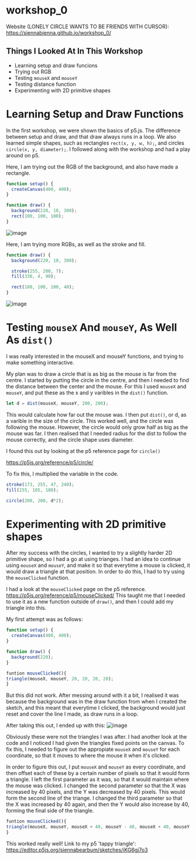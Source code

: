 # workshop_0
Website (LONELY CIRCLE WANTS TO BE FRIENDS WITH CURSOR): https://siennabienna.github.io/workshop_0/ 

## Things I Looked At In This Workshop
- Learning setup and draw funcions
- Trying out RGB
- Testing `mouseX` and `mouseY`
- Testing distance function
- Experimenting with 2D primitive shapes


# Learning Setup and Draw Functions

In the first workshop, we were shown the basics of p5.js. The difference between setup and draw, and that draw always runs in a loop. We also learned simple shapes, such as rectangles `rect(x, y, w, h);`, and circles `circle(x, y, diameter);`. I followed along with the workshop and had a play around on p5. 

Here, I am trying out the RGB of the background, and also have made a rectangle.

```js
function setup() {
  createCanvas(400, 400);
}

function draw() {
  background(220, 10, 300);
  rect(100, 100, 100);
}

```
![image](https://github.com/user-attachments/assets/2f48b25e-263d-42b2-b9a2-98c81ff306c5)


Here, I am trying more RGBs, as well as the stroke and fill.

```js
function draw() {
  background(220, 10, 300);

  stroke(255, 200, 7);
  fill(330, 4, 90);

  rect(100, 100, 100, 40);
}

```
![image](https://github.com/user-attachments/assets/3ab5776b-9396-498e-af77-b3f78ad388bf)

# Testing `mouseX` And `mouseY`, As Well As `dist()`

I was really interested in the mouseX and mouseY functions, and trying to make something interactive. 

My plan was to draw a circle that is as big as the mouse is far from the centre. I started by putting the circle in the centre, and then I needed to find the distance between the center and the mouse. For this I used `mouseX` and `mouseY`, and put these as the x and y varibles in the `dist()` function. 

```js
let d = dist(mouseX, mouseY, 200, 200);

```
This would calculate how far out the mouse was. I then put `dist()`, or d, as a varible in the size of the circle. This worked well, and the circle was following the mouse. However, the circle would only grow half as big as the mouse was far. I then realised that I needed radius for the dist to follow the mouse correctly, and the circle shape uses diameter.

I found this out by looking at the p5 reference page for `circle()`

https://p5js.org/reference/p5/circle/ 

To fix this, I multiplied the variable in the code.

```js
stroke(173, 255, 47, 240);
fill(255, 105, 180);

circle(200, 200, d*2);

```
# Experimenting with 2D primitive shapes

After my success with the circles, I wanted to try a slightly harder 2D primitive shape, so I had a go at using trianges. I had an idea to continue using `mouseX` and `mouseY`, and make it so that everytime a mouse is clicked, it would draw a triangle at that position. In order to do this, I had to try using the `mouseClicked` function.

I had a look at the `mouseClicked` page on the p5 reference.
https://p5js.org/reference/p5/mouseClicked/ 
This taught me that I needed to use it as a new function outside of `draw()`, and then I could add my triangle into this.

My first attempt was as follows:

```js
function setup() {
  createCanvas(400, 400);
}

function draw() {
  background(220);
}

funtion mouseClicked(){
triangle(mouseX, mouseY, 20, 20, 20, 20);
}

```

But this did not work. After messing around with it a bit, I realised it was because the background was in the draw function from when I created the sketch, and this meant that everytime I clicked, the background would just reset and cover the line I made, as draw runs in a loop.

After taking this out, I ended up with this:
![image](https://github.com/user-attachments/assets/e38fa943-64ca-4762-ab38-9f4de9ea0433)

Obviously these were not the triangles I was after. I had another look at the code and I noticed I had given the triangles fixed points on the canvas. To fix this, I needed to figure out the appropiate `mouseX` and `mouseY` for each coordinate, so that it moves to where the mouse it when it's clicked.

In order to figure this out, I put `mouseX` and `mouseY` as every coordinate, and then offset each of these by a certain number of pixels so that it would form a triangle. I left the first parameter as it was, so that it would maintain where the mouse was clicked. I changed the second parameter so that the X was increased by 40 pixels, and the Y was decreased by 40 pixels. This would form the second line of the triange. I changed the third parameter so that the X was increased by 40 again, and then the Y would also increase by 40, forming the final side of the triangle.

```js
funtion mouseClicked(){
triangle(mouseX, mouseY, mouseX + 40, mouseY - 40, mouseX + 40, mouseY + 40);
}
```
This worked really well!
Link to my p5 'tappy triangle': https://editor.p5js.org/siennabearbum/sketches/iKG6gj7o3 
